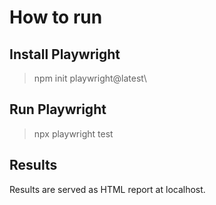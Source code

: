 # How to run

## Install Playwright

> npm init playwright@latest\

## Run Playwright

> npx playwright test

## Results

Results are served as HTML report at localhost.

